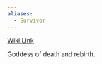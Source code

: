 ```yaml
---
aliases:
  - Survivor
---
```


[Wiki Link](https://pathfinderwiki.com/wiki/Pharasma)

Goddess of death and rebirth.